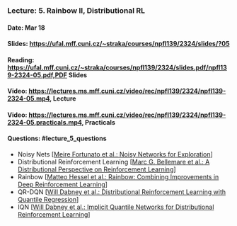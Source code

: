 ### Lecture: 5. Rainbow II, Distributional RL
#### Date: Mar 18
#### Slides: https://ufal.mff.cuni.cz/~straka/courses/npfl139/2324/slides/?05
#### Reading: https://ufal.mff.cuni.cz/~straka/courses/npfl139/2324/slides.pdf/npfl139-2324-05.pdf,PDF Slides
#### Video: https://lectures.ms.mff.cuni.cz/video/rec/npfl139/2324/npfl139-2324-05.mp4, Lecture
#### Video: https://lectures.ms.mff.cuni.cz/video/rec/npfl139/2324/npfl139-2324-05.practicals.mp4, Practicals
#### Questions: #lecture_5_questions

- Noisy Nets [[Meire Fortunato et al.: Noisy Networks for Exploration](https://arxiv.org/abs/1706.10295)]
- Distributional Reinforcement Learning [[Marc G. Bellemare et al.: A Distributional Perspective on Reinforcement Learning](https://arxiv.org/abs/1707.06887)]
- Rainbow [[Matteo Hessel et al.: Rainbow: Combining Improvements in Deep Reinforcement Learning](https://arxiv.org/abs/1710.02298)]
- QR-DQN [[Will Dabney et al.: Distributional Reinforcement Learning with Quantile Regression](https://arxiv.org/abs/1710.10044)]
- IQN [[Will Dabney et al.: Implicit Quantile Networks for Distributional Reinforcement Learning](https://arxiv.org/abs/1806.06923)]

